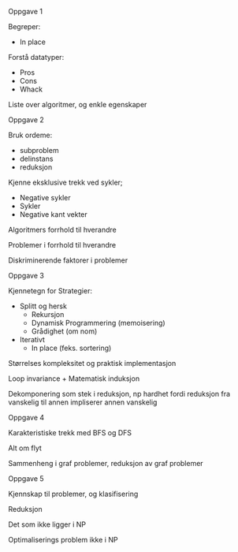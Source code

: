 Oppgave 1

Begreper:
- In place

Forstå datatyper:
- Pros
- Cons
- Whack

Liste over algoritmer, og enkle egenskaper

Oppgave 2

Bruk ordeme:
- subproblem
- delinstans
- reduksjon

Kjenne eksklusive trekk ved sykler;
- Negative sykler
- Sykler
- Negative kant vekter

Algoritmers forrhold til hverandre

Problemer i forrhold til hverandre

Diskriminerende faktorer i problemer

Oppgave 3

Kjennetegn for Strategier:
- Splitt og hersk
	- Rekursjon
	- Dynamisk Programmering (memoisering)
	- Grådighet (om nom)
- Iterativt
	- In place (feks. sortering)

Størrelses kompleksitet og praktisk implementasjon

Loop invariance + Matematisk induksjon

Dekomponering som stek i reduksjon, np hardhet fordi reduksjon fra vanskelig til annen impliserer annen vanskelig

Oppgave 4

Karakteristiske trekk med BFS og DFS

Alt om flyt

Sammenheng i graf problemer, reduksjon av graf problemer

Oppgave 5

Kjennskap til problemer, og klasifisering

Reduksjon

Det som ikke ligger i NP

Optimaliserings problem ikke i NP